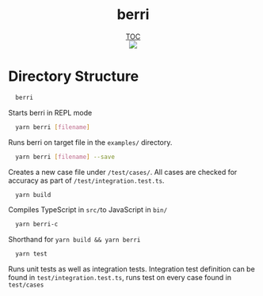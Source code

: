 <div align="center">
<h1>berri</h1>
<a href="./README.md">TOC</a><br />
<img src="https://img.shields.io/tokei/lines/github/jsines/berri">
</div>

# Directory Structure

```sh
  berri
```

Starts berri in REPL mode

```sh
  yarn berri [filename]
```

Runs berri on target file in the `examples/` directory.

```sh
  yarn berri [filename] --save
```

Creates a new case file under `/test/cases/`. All cases are checked for accuracy as part of `/test/integration.test.ts`.

```sh
  yarn build
```

Compiles TypeScript in `src/`to JavaScript in `bin/`

```sh
  yarn berri-c
```

Shorthand for `yarn build && yarn berri`

```sh
  yarn test
```

Runs unit tests as well as integration tests. Integration test definition can be found in `test/integration.test.ts`, runs test on every case found in `test/cases`